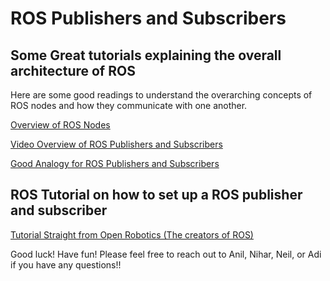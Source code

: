# ROS Publishers and Subscribers

## Some Great tutorials explaining the overall architecture of ROS 
Here are some good readings to understand the overarching concepts of ROS nodes and how they communicate with one another.


[Overview of ROS Nodes](https://roboticsbackend.com/what-is-a-ros-node/)

[Video Overview of ROS Publishers and Subscribers](https://www.youtube.com/watch?v=bJB9tv4ThV4)

[Good Analogy for ROS Publishers and Subscribers](https://answers.ros.org/question/185205/what-are-publishers-and-subscribers/)




## ROS Tutorial on how to set up a ROS publisher and subscriber

[Tutorial Straight from Open Robotics (The creators of ROS)](http://wiki.ros.org/ROS/Tutorials/WritingPublisherSubscriber%28python%29)



Good luck! Have fun! Please feel free to reach out to Anil, Nihar, Neil, or Adi if you have any questions!!

